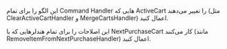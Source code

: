 این الگو را برای تمام Command Handler هایی که ActiveCart را تغییر می‌دهند (مثل ClearActiveCartHandler و MergeCartsHandler) اعمال کنید.

این اصلاحات را برای تمام هندلرهایی که با NextPurchaseCart کار می‌کنند (مانند RemoveItemFromNextPurchaseHandler) اعمال کنید.